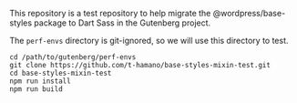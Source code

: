 This repository is a test repository to help migrate the @wordpress/base-styles package to Dart Sass in the Gutenberg project.

The `perf-envs` directory is git-ignored, so we will use this directory to test.

```
cd /path/to/gutenberg/perf-envs
git clone https://github.com/t-hamano/base-styles-mixin-test.git
cd base-styles-mixin-test
npm run install
npm run build
```
